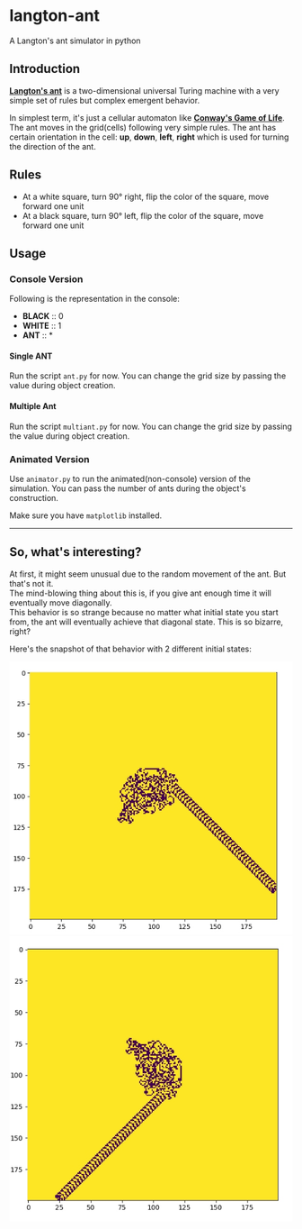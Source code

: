 # langton-ant
A Langton's ant simulator in python

## Introduction
[**Langton's ant**](https://en.wikipedia.org/wiki/Langton%27s_ant) is a two-dimensional universal Turing machine 
with a very simple set of rules but complex emergent behavior.  

In simplest term, it's just a cellular automaton like [**Conway's Game of Life**](https://en.wikipedia.org/wiki/Conway%27s_Game_of_Life).  
The ant moves in the grid(cells) following very simple rules. 
The ant has certain orientation in the cell: **up**, **down**, **left**, **right** which is used for turning the direction of the ant.

## Rules
- At a white square, turn 90° right, flip the color of the square, move forward one unit   
- At a black square, turn 90° left, flip the color of the square, move forward one unit


## Usage

### Console Version
Following is the representation in the console:  
- **BLACK** ::  0
- **WHITE** ::  1
- **ANT**   ::  *

#### Single ANT
Run the script `ant.py` for now. You can change the grid size by passing the value during object creation.  

#### Multiple Ant
Run the script `multiant.py` for now. You can change the grid size by passing the value during object creation.  

### Animated Version
Use `animator.py` to run the animated(non-console) version of the simulation. You can pass the number of ants during the 
object's construction.

Make sure you have `matplotlib` installed.

-----

## So, what's interesting?
At first, it might seem unusual due to the random movement of the ant. But that's not it.  
The mind-blowing thing about this is, if you give ant enough time it will eventually move diagonally.  
This behavior is so strange because no matter what initial state you start from, the ant will eventually 
achieve that diagonal state. This is so bizarre, right?  

Here's the snapshot of that behavior with 2 different initial states: 

![Figure 1](fig.jpeg)
![Figure 2](fig2.jpeg)

